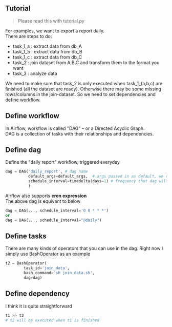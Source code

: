 Tutorial
------------
> Please read this with tutorial.py

For examples, we want to export a report daily.
<br>
There are steps to do:
- task_1_a : extract data from db_A
- task_1_b : extract data from db_B
- task_1_c : extract data from db_C
- task_2 : join dataset from A,B,C and transform them to the format you want
- task_3 : analyze data

We need to make sure that task_2 is only executed when task_1_(a,b,c) are finished (all the dataset are ready).
Otherwise there may be some missing rows/columns in the join-dataset.
So we need to set dependencies and define workflow.

Define workflow
------------
In Airflow, workflow is called "DAG" – or a Directed Acyclic Graph.
<br>
DAG is a collection of tasks with their relationships and dependencies.


Define dag
------------
Define the "daily report" workflow, triggered everyday
```python
dag = DAG('daily_report', # dag name
          default_args=default_args,  # args passed in as default, we will dive into them later
          schedule_interval=timedelta(days=1) # frequency that dag will be executed
          )
```
Airflow also supports **cron expression**
<br>
The above dag is equivant to below
```python
dag = DAG(..., schedule_interval='0 0 * * *')
or
dag = DAG(..., schedule_interval="@daily")
```


Define tasks
------------
There are many kinds of operators that you can use in the dag.
Right now I simply use BashOperator as an example
```python
t2 = BashOperator(
        task_id='join_data',
        bash_command='sh join_data.sh',
        dag=dag)
```

Define dependency
------------
I think it is quite straightforward
```python
t1 >> t2
# t2 will be executed when t1 is finished
```
